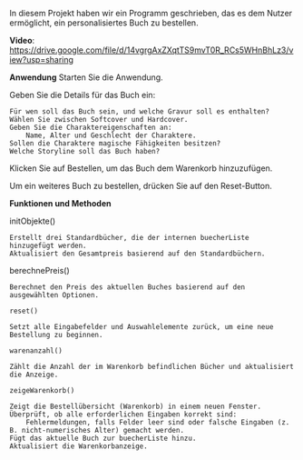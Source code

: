 In diesem Projekt haben wir ein Programm geschrieben, das es dem Nutzer ermöglicht, ein personalisiertes Buch zu bestellen.

**Video**: https://drive.google.com/file/d/14vgrgAxZXqtTS9mvT0R_RCs5WHnBhLz3/view?usp=sharing

**Anwendung**
Starten Sie die Anwendung.

Geben Sie die Details für das Buch ein:

    Für wen soll das Buch sein, und welche Gravur soll es enthalten?
    Wählen Sie zwischen Softcover und Hardcover.
    Geben Sie die Charaktereigenschaften an:
        Name, Alter und Geschlecht der Charaktere.
    Sollen die Charaktere magische Fähigkeiten besitzen?
    Welche Storyline soll das Buch haben?

Klicken Sie auf Bestellen, um das Buch dem Warenkorb hinzuzufügen.

Um ein weiteres Buch zu bestellen, drücken Sie auf den Reset-Button.


**Funktionen und Methoden**

initObjekte()

    Erstellt drei Standardbücher, die der internen buecherListe hinzugefügt werden.
    Aktualisiert den Gesamtpreis basierend auf den Standardbüchern.

berechnePreis()

    Berechnet den Preis des aktuellen Buches basierend auf den ausgewählten Optionen.

    reset()

    Setzt alle Eingabefelder und Auswahlelemente zurück, um eine neue Bestellung zu beginnen.

    warenanzahl()

    Zählt die Anzahl der im Warenkorb befindlichen Bücher und aktualisiert die Anzeige.

    zeigeWarenkorb()

    Zeigt die Bestellübersicht (Warenkorb) in einem neuen Fenster.
    Überprüft, ob alle erforderlichen Eingaben korrekt sind:
        Fehlermeldungen, falls Felder leer sind oder falsche Eingaben (z. B. nicht-numerisches Alter) gemacht werden.
    Fügt das aktuelle Buch zur buecherListe hinzu.
    Aktualisiert die Warenkorbanzeige.
